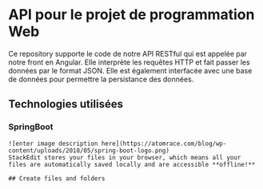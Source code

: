 # API pour le projet de programmation Web

Ce repository supporte le code de notre API RESTful qui est appelée par notre front en Angular. Elle interprète les requêtes HTTP et fait passer les données par le format JSON. Elle est également interfacée avec une base de données pour permettre la persistance des données.


## Technologies utilisées

### SpringBoot
```
![enter image description here](https://atomrace.com/blog/wp-content/uploads/2018/05/spring-boot-logo.png)
StackEdit stores your files in your browser, which means all your files are automatically saved locally and are accessible **offline!**

## Create files and folders
